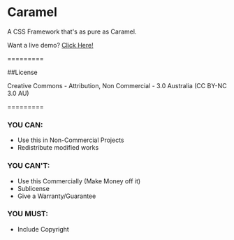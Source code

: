 Caramel
=========

A CSS Framework that's as pure as Caramel.

Want a live demo? [Click Here!](http://kurisubrooks.github.io/Caramel/)

=========

##License

Creative Commons - Attribution, Non Commercial - 3.0 Australia
(CC BY-NC 3.0 AU)

=========

### YOU CAN:

* Use this in Non-Commercial Projects
* Redistribute modified works

### YOU CAN'T:

* Use this Commercially (Make Money off it)
* Sublicense
* Give a Warranty/Guarantee

### YOU MUST:

* Include Copyright